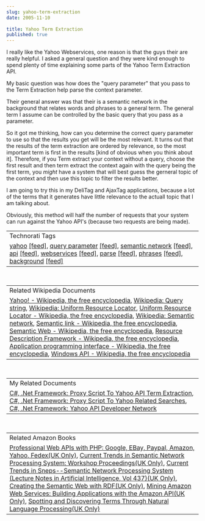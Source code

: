 ```yaml
---
slug: yahoo-term-extraction
date: 2005-11-10
 
title: Yahoo Term Extraction
published: true
---
```

I really like the Yahoo Webservices, one reason is that the guys their are really helpful.  I asked a general question and they were kind enough to spend plenty of time explaining some parts of the Yahoo Term Extraction API.<p />My basic question was how does the "query parameter" that you pass to the Term Extraction help parse the context parameter.<p />Their general answer was that their is a semantic network in the background that relates words and phrases to a general term.  The general term I assume can be controlled by the basic query that you pass as a parameter.<p />So it got me thinking, how can you determine the correct query parameter to use so that the results you get will be the most relevant.  It turns out that the results of the term extraction are ordered by relevance, so the most important term is first in the results [kind of obvious when you think about it].  Therefore, if you Term extract your context without a query, choose the first result and then term extract the context again with the query being the first term, you <em>might</em> have a system that will best guess the gerneral topic of the context and then use this topic to filter the results better.<p />I am going to try this in my DeliTag and AjaxTag applications, because a lot of the terms that it generates have little relevance to the actuall topic that I am talking about.<p />Obviously, this method will half the number of requests that your system can run against the Yahoo API's (because two requests are being made).<p /><table class="TechnoratiHead TagHeader">
<tr><td>Technorati Tags</td></tr>
<tr class="Technorati"><td>
<a href="http://www.technorati.com/tag/yahoo" class="Tag" rel="tag">yahoo</a> <a href="http://feeds.technorati.com/feed/posts/tag/yahoo" class="Tag">[feed]</a>, <a href="http://www.technorati.com/tag/query%20parameter" class="Tag" rel="tag">query parameter</a> <a href="http://feeds.technorati.com/feed/posts/tag/query%20parameter" class="Tag">[feed]</a>, <a href="http://www.technorati.com/tag/semantic%20network" class="Tag" rel="tag">semantic network</a> <a href="http://feeds.technorati.com/feed/posts/tag/semantic%20network" class="Tag">[feed]</a>, <a href="http://www.technorati.com/tag/api" class="Tag" rel="tag">api</a> <a href="http://feeds.technorati.com/feed/posts/tag/api" class="Tag">[feed]</a>, <a href="http://www.technorati.com/tag/webservices" class="Tag" rel="tag">webservices</a> <a href="http://feeds.technorati.com/feed/posts/tag/webservices" class="Tag">[feed]</a>, <a href="http://www.technorati.com/tag/parse" class="Tag" rel="tag">parse</a> <a href="http://feeds.technorati.com/feed/posts/tag/parse" class="Tag">[feed]</a>, <a href="http://www.technorati.com/tag/phrases" class="Tag" rel="tag">phrases</a> <a href="http://feeds.technorati.com/feed/posts/tag/phrases" class="Tag">[feed]</a>, <a href="http://www.technorati.com/tag/background" class="Tag" rel="tag">background</a> <a href="http://feeds.technorati.com/feed/posts/tag/background" class="Tag">[feed]</a>
</td></tr>
</table><br /><table class="TechnoratiHead TagHeader">
<tr><td>Related Wikipedia Documents</td></tr>
<tr class="Technorati"><td>
<a href="http://en.wikipedia.org/wiki/Yahoo!" class="Tag" rel="tag">Yahoo! - Wikipedia, the free encyclopedia</a>, <a href="http://en.wikipedia.org/wiki/Query_string" class="Tag" rel="tag">Wikipedia: Query string</a>, <a href="http://en.wikipedia.org/wiki/URL" class="Tag" rel="tag">Wikipedia: Uniform Resource Locator</a>, <a href="http://en.wikipedia.org/wiki/URLs" class="Tag" rel="tag">Uniform Resource Locator - Wikipedia, the free encyclopedia</a>, <a href="http://en.wikipedia.org/wiki/Semantic_network" class="Tag" rel="tag">Wikipedia: Semantic network</a>, <a href="http://en.wikipedia.org/wiki/Semantic_link" class="Tag" rel="tag">Semantic link - Wikipedia, the free encyclopedia</a>, <a href="http://en.wikipedia.org/wiki/Semantic_Web" class="Tag" rel="tag">Semantic Web - Wikipedia, the free encyclopedia</a>, <a href="http://en.wikipedia.org/wiki/Resource_Description_Framework" class="Tag" rel="tag">Resource Description Framework - Wikipedia, the free encyclopedia</a>, <a href="http://en.wikipedia.org/wiki/API" class="Tag" rel="tag">Application programming interface - Wikipedia, the free encyclopedia</a>, <a href="http://en.wikipedia.org/wiki/Windows_API" class="Tag" rel="tag">Windows API - Wikipedia, the free encyclopedia</a>
</td></tr>
</table><br /><table class="TechnoratiHead TagHeader">
<tr><td>My Related Documents</td></tr>
<tr class="Technorati"><td>
<a href="http://www.kinlan.co.uk/2005/08/proxy-script-to-yahoo-api-term.html" class="Tag" rel="tag">C#, .Net Framework: Proxy Script To Yahoo API Term Extraction</a>, <a href="http://www.kinlan.co.uk/2005/08/proxy-script-to-yahoo-related-searches.html" class="Tag" rel="tag">C#, .Net Framework: Proxy Script To Yahoo Related Searches</a>, <a href="http://www.kinlan.co.uk/2005/10/yahoo-api-developer-network.html" class="Tag" rel="tag">C#, .Net Framework: Yahoo API Developer Network</a>
</td></tr>
</table><br /><table class="TechnoratiHead TagHeader">
<tr><td>Related Amazon Books</td></tr>
<tr class="Technorati"><td>
<a href="http://www.amazon.co.uk/exec/obidos/redirect?tag=cnetfra-21%26link_code=xm2%26camp=2025%26creative=165953%26path=http://www.amazon.co.uk/gp/redirect.html%253fASIN=0764589547%2526tag=cnetfra-21%2526lcode=xm2%2526cID=2025%2526ccmID=165953%2526location=/o/ASIN/0764589547%25253FSubscriptionId=0CM2PVF6VAHJQKW5G782" class="Tag" rel="tag">Professional Web APIs with PHP: Google, EBay, Paypal, Amazon, Yahoo, Fedex(UK Only)</a>, <a href="http://www.amazon.co.uk/exec/obidos/redirect?tag=cnetfra-21%26link_code=xm2%26camp=2025%26creative=165953%26path=http://www.amazon.co.uk/gp/redirect.html%253fASIN=3540526269%2526tag=cnetfra-21%2526lcode=xm2%2526cID=2025%2526ccmID=165953%2526location=/o/ASIN/3540526269%25253FSubscriptionId=0CM2PVF6VAHJQKW5G782" class="Tag" rel="tag">Current Trends in Semantic Network Processing System: Workshop Proceedings(UK Only)</a>, <a href="http://www.amazon.co.uk/exec/obidos/redirect?tag=cnetfra-21%26link_code=xm2%26camp=2025%26creative=165953%26path=http://www.amazon.co.uk/gp/redirect.html%253fASIN=0387526269%2526tag=cnetfra-21%2526lcode=xm2%2526cID=2025%2526ccmID=165953%2526location=/o/ASIN/0387526269%25253FSubscriptionId=0CM2PVF6VAHJQKW5G782" class="Tag" rel="tag">Current Trends in Sneps--Semantic Network Processing System (Lecture Notes in Artificial Intelligence, Vol 437)(UK Only)</a>, <a href="http://www.amazon.co.uk/exec/obidos/redirect?tag=cnetfra-21%26link_code=xm2%26camp=2025%26creative=165953%26path=http://www.amazon.co.uk/gp/redirect.html%253fASIN=0471402591%2526tag=cnetfra-21%2526lcode=xm2%2526cID=2025%2526ccmID=165953%2526location=/o/ASIN/0471402591%25253FSubscriptionId=0CM2PVF6VAHJQKW5G782" class="Tag" rel="tag">Creating the Semantic Web with RDF(UK Only)</a>, <a href="http://www.amazon.co.uk/exec/obidos/redirect?tag=cnetfra-21%26link_code=xm2%26camp=2025%26creative=165953%26path=http://www.amazon.co.uk/gp/redirect.html%253fASIN=0782143075%2526tag=cnetfra-21%2526lcode=xm2%2526cID=2025%2526ccmID=165953%2526location=/o/ASIN/0782143075%25253FSubscriptionId=0CM2PVF6VAHJQKW5G782" class="Tag" rel="tag">Mining Amazon Web Services: Building Applications with the Amazon API(UK Only)</a>, <a href="http://www.amazon.co.uk/exec/obidos/redirect?tag=cnetfra-21%26link_code=xm2%26camp=2025%26creative=165953%26path=http://www.amazon.co.uk/gp/redirect.html%253fASIN=0262100851%2526tag=cnetfra-21%2526lcode=xm2%2526cID=2025%2526ccmID=165953%2526location=/o/ASIN/0262100851%25253FSubscriptionId=0CM2PVF6VAHJQKW5G782" class="Tag" rel="tag">Spotting and Discovering Terms Through Natural Language Processing(UK Only)</a>
</td></tr>
</table><div class="blogger-post-footer"><img class="posterous_download_image" src="https://blogger.googleusercontent.com/tracker/8109338-113161635033443770?l=www.kinlan.co.uk%2Findex.html" height="1" alt="" width="1" /></div>

